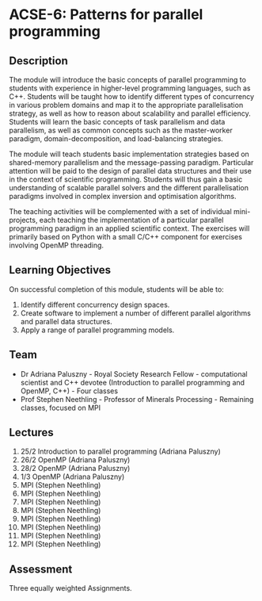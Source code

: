 # ACSE-6: Patterns for parallel programming

## Description
The module will introduce the basic concepts of parallel programming to students with experience in higher-level programming languages, such as C++. Students will be taught how to identify different types of concurrency in various problem domains and map it to the appropriate parallelisation strategy, as well as how to reason about scalability and parallel efficiency. Students will learn the basic concepts of task parallelism and data parallelism, as well as common concepts such as the master-worker paradigm, domain-decomposition, and load-balancing strategies.

The module will teach students basic implementation strategies based on shared-memory parallelism and the message-passing paradigm. Particular attention will be paid to the design of parallel data structures and their use in the context of scientific programming. Students will thus gain a basic understanding of scalable parallel solvers and the different parallelisation paradigms involved in complex inversion and optimisation algorithms.

The teaching activities will be complemented with a set of individual mini-projects, each teaching the implementation of a particular parallel programming paradigm in an applied scientific context. The exercises will primarily based on Python with a small C/C++ component for exercises involving OpenMP threading.

## Learning Objectives
On successful completion of this module, students will be able to:
1.	Identify different concurrency design spaces.
2.	Create software to implement a number of different parallel algorithms and parallel data structures.
3.	Apply a range of parallel programming models. 

## Team
- Dr Adriana Paluszny - Royal Society Research Fellow - computational scientist and C++ devotee (Introduction to parallel programming and OpenMP, C++) - Four classes
- Prof Stephen Neethling - Professor of Minerals Processing - Remaining classes, focused on MPI

## Lectures
1. 25/2 Introduction to parallel programming (Adriana Paluszny)
2. 26/2 OpenMP (Adriana Paluszny)
3. 28/2 OpenMP (Adriana Paluszny)
4. 1/3 OpenMP (Adriana Paluszny)
5. MPI (Stephen Neethling)
6. MPI (Stephen Neethling)
7. MPI (Stephen Neethling)
8. MPI (Stephen Neethling)
9. MPI (Stephen Neethling)
10. MPI (Stephen Neethling)
11. MPI (Stephen Neethling)
12. MPI (Stephen Neethling)

## Assessment
Three equally weighted Assignments.
